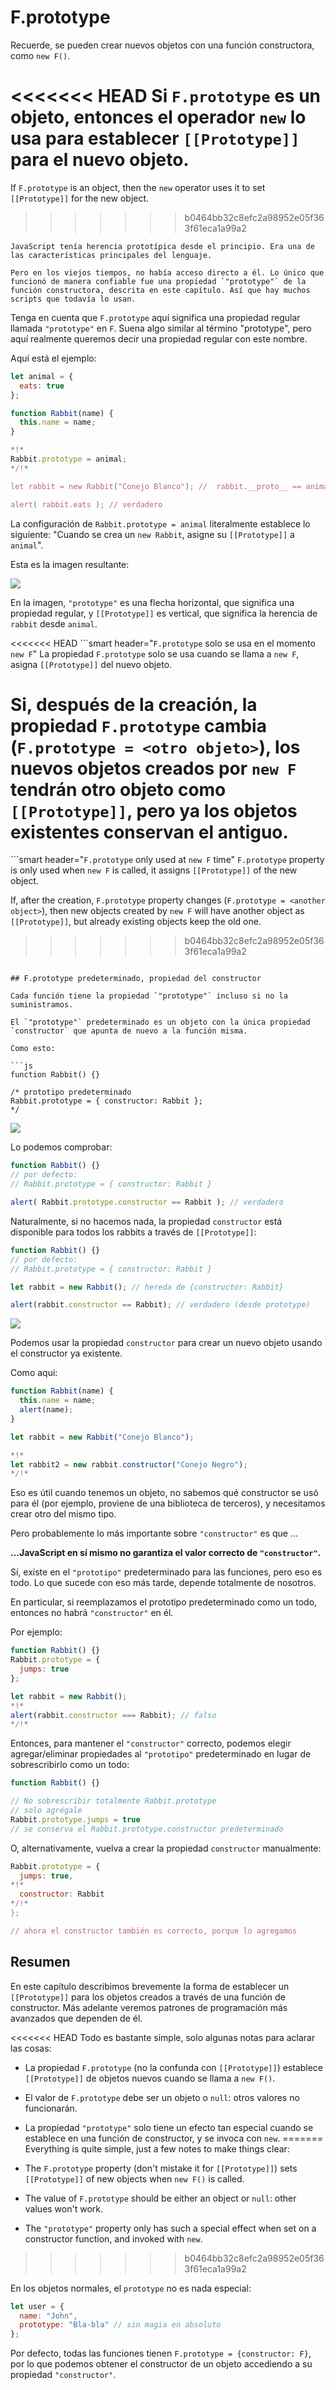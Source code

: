 # F.prototype

Recuerde, se pueden crear nuevos objetos con una función constructora, como `new F()`.

<<<<<<< HEAD
Si `F.prototype` es un objeto, entonces el operador `new` lo usa para establecer `[[Prototype]]` para el nuevo objeto.
=======
If `F.prototype` is an object, then the `new` operator uses it to set `[[Prototype]]` for the new object.
>>>>>>> b0464bb32c8efc2a98952e05f363f61eca1a99a2

```smart
JavaScript tenía herencia prototípica desde el principio. Era una de las características principales del lenguaje.

Pero en los viejos tiempos, no había acceso directo a él. Lo único que funcionó de manera confiable fue una propiedad `"prototype"` de la función constructora, descrita en este capítulo. Así que hay muchos scripts que todavía lo usan.
```

Tenga en cuenta que `F.prototype` aquí significa una propiedad regular llamada `"prototype"` en `F`. Suena algo similar al término "prototype", pero aquí realmente queremos decir una propiedad regular con este nombre.

Aquí está el ejemplo:

```js run
let animal = {
  eats: true
};

function Rabbit(name) {
  this.name = name;
}

*!*
Rabbit.prototype = animal;
*/!*

let rabbit = new Rabbit("Conejo Blanco"); //  rabbit.__proto__ == animal

alert( rabbit.eats ); // verdadero
```

La configuración de `Rabbit.prototype = animal` literalmente establece lo siguiente: "Cuando se crea un `new Rabbit`, asigne su `[[Prototype]]` a `animal`".

Esta es la imagen resultante:

![](proto-constructor-animal-rabbit.svg)

En la imagen, `"prototype"` es una flecha horizontal, que significa una propiedad regular, y `[[Prototype]]` es vertical, que significa la herencia de `rabbit` desde `animal`.

<<<<<<< HEAD
```smart header="`F.prototype` solo se usa en el momento `new F`"
La propiedad `F.prototype` solo se usa cuando se llama a `new F`, asigna `[[Prototype]]` del nuevo objeto.

Si, después de la creación, la propiedad `F.prototype` cambia (`F.prototype = <otro objeto>`), los nuevos objetos creados por `new F` tendrán otro objeto como `[[Prototype]]`, pero ya los objetos existentes conservan el antiguo.
=======
```smart header="`F.prototype` only used at `new F` time"
`F.prototype` property is only used when `new F` is called, it assigns `[[Prototype]]` of the new object.

If, after the creation, `F.prototype` property changes (`F.prototype = <another object>`), then new objects created by `new F` will have another object as `[[Prototype]]`, but already existing objects keep the old one.
>>>>>>> b0464bb32c8efc2a98952e05f363f61eca1a99a2
```

## F.prototype predeterminado, propiedad del constructor

Cada función tiene la propiedad `"prototype"` incluso si no la suministramos.

El `"prototype"` predeterminado es un objeto con la única propiedad `constructor` que apunta de nuevo a la función misma.

Como esto:

```js
function Rabbit() {}

/* prototipo predeterminado
Rabbit.prototype = { constructor: Rabbit };
*/
```

![](function-prototype-constructor.svg)

Lo podemos comprobar:

```js run
function Rabbit() {}
// por defecto:
// Rabbit.prototype = { constructor: Rabbit }

alert( Rabbit.prototype.constructor == Rabbit ); // verdadero
```

Naturalmente, si no hacemos nada, la propiedad `constructor` está disponible para todos los rabbits a través de `[[Prototype]]`:

```js run
function Rabbit() {}
// por defecto:
// Rabbit.prototype = { constructor: Rabbit }

let rabbit = new Rabbit(); // hereda de {constructor: Rabbit}

alert(rabbit.constructor == Rabbit); // verdadero (desde prototype)
```

![](rabbit-prototype-constructor.svg)

Podemos usar la propiedad `constructor` para crear un nuevo objeto usando el constructor ya existente.

Como aqui:

```js run
function Rabbit(name) {
  this.name = name;
  alert(name);
}

let rabbit = new Rabbit("Conejo Blanco");

*!*
let rabbit2 = new rabbit.constructor("Conejo Negro");
*/!*
```

Eso es útil cuando tenemos un objeto, no sabemos qué constructor se usó para él (por ejemplo, proviene de una biblioteca de terceros), y necesitamos crear otro del mismo tipo.

Pero probablemente lo más importante sobre `"constructor"` es que ...

**...JavaScript en sí mismo no garantiza el valor correcto de `"constructor"`.**

Sí, existe en el `"prototipo"` predeterminado para las funciones, pero eso es todo. Lo que sucede con eso más tarde, depende totalmente de nosotros.

En particular, si reemplazamos el prototipo predeterminado como un todo, entonces no habrá `"constructor"` en él.

Por ejemplo:

```js run
function Rabbit() {}
Rabbit.prototype = {
  jumps: true
};

let rabbit = new Rabbit();
*!*
alert(rabbit.constructor === Rabbit); // falso
*/!*
```

Entonces, para mantener el `"constructor"` correcto, podemos elegir agregar/eliminar propiedades al `"prototipo"` predeterminado en lugar de sobrescribirlo como un todo:

```js
function Rabbit() {}

// No sobrescribir totalmente Rabbit.prototype
// solo agrégale
Rabbit.prototype.jumps = true
// se conserva el Rabbit.prototype.constructor predeterminado
```

O, alternativamente, vuelva a crear la propiedad `constructor` manualmente:

```js
Rabbit.prototype = {
  jumps: true,
*!*
  constructor: Rabbit
*/!*
};

// ahora el constructor también es correcto, porque lo agregamos
```


## Resumen

En este capítulo describimos brevemente la forma de establecer un `[[Prototype]]` para los objetos creados a través de una función de constructor. Más adelante veremos patrones de programación más avanzados que dependen de él.

<<<<<<< HEAD
Todo es bastante simple, solo algunas notas para aclarar las cosas:

- La propiedad `F.prototype` (no la confunda con `[[Prototype]]`) establece `[[Prototype]]` de objetos nuevos cuando se llama a `new F()`.
- El valor de `F.prototype` debe ser un objeto o `null`: otros valores no funcionarán.
-  La propiedad `"prototype"` solo tiene un efecto tan especial cuando se establece en una función de constructor, y se invoca con `new`.
=======
Everything is quite simple, just a few notes to make things clear:

- The `F.prototype` property (don't mistake it for `[[Prototype]]`) sets `[[Prototype]]` of new objects when `new F()` is called.
- The value of `F.prototype` should be either an object or `null`: other values won't work.
-  The `"prototype"` property only has such a special effect when set on a constructor function, and invoked with `new`.
>>>>>>> b0464bb32c8efc2a98952e05f363f61eca1a99a2

En los objetos normales, el `prototype` no es nada especial:
```js
let user = {
  name: "John",
  prototype: "Bla-bla" // sin magia en absoluto
};
```

Por defecto, todas las funciones tienen `F.prototype = {constructor: F}`, por lo que podemos obtener el constructor de un objeto accediendo a su propiedad `"constructor"`.
